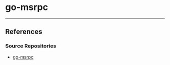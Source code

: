 # go-msrpc

---
## References

### Source Repositories

- [go-msrpc](https://github.com/oiweiwei/go-msrpc)